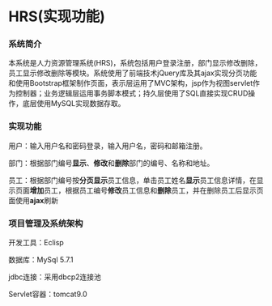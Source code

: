 # HRS(实现功能)

### 系统简介

本系统是人力资源管理系统(HRS)，系统包括用户登录注册，部门显示修改删除，员工显示修改删除等模块。系统使用了前端技术jQuery库及其ajax实现分页功能和使用Bootstrap框架制作页面，表示层运用了MVC架构，jsp作为视图servlet作为控制器；业务逻辑层运用事务脚本模式；持久层使用了SQL直接实现CRUD操作，底层使用MySQL实现数据存取。

### 实现功能

用户：输入用户名和密码登录，输入用户名，密码和邮箱注册。

部门：根据部门编号**显示**、**修改**和**删除**部门的编号、名称和地址。 

员工：根据部门编号按**分页显示**员工信息，单击员工姓名**显示**员工信息详情，在显示页面**增加**员工，根据员工编号**修改**员工信息和**删除**员工，并在删除员工后显示页面使用**ajax**刷新

### 项目管理及系统架构

开发工具：Eclisp

数据库：MySql 5.7.1

jdbc连接：采用dbcp2连接池

Servlet容器：tomcat9.0
